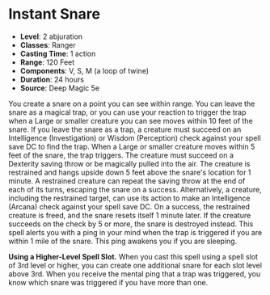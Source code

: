 # Instant Snare

- **Level**: 2 abjuration
- **Classes**: Ranger
- **Casting Time**: 1 action
- **Range**: 120 Feet
- **Components**: V, S, M (a loop of twine)
- **Duration**: 24 hours
- **Source**: Deep Magic 5e

You create a snare on a point you can see within range. You can leave the snare as a magical trap, or you can use your reaction to trigger the trap when a Large or smaller creature you can see moves within 10 feet of the snare. If you leave the snare as a trap, a creature must succeed on an Intelligence (Investigation) or Wisdom (Perception) check against your spell save DC to find the trap.
  When a Large or smaller creature moves within 5 feet of the snare, the trap triggers. The creature must succeed on a Dexterity saving throw or be magically pulled into the air. The creature is restrained and hangs upside down 5 feet above the snare's location for 1 minute. A restrained creature can repeat the saving throw at the end of each of its turns, escaping the snare on a success. Alternatively, a creature, including the restrained target, can use its action to make an Intelligence (Arcana) check against your spell save DC. On a success, the restrained creature is freed, and the snare resets itself 1 minute later. If the creature succeeds on the check by 5 or more, the snare is destroyed instead.
  This spell alerts you with a ping in your mind when the trap is triggered if you are within 1 mile of the snare. This ping awakens you if you are sleeping.

**Using a Higher-Level Spell Slot.** When you cast this spell using a spell slot of 3rd level or higher, you can create one additional snare for each slot level above 3rd. When you receive the mental ping that a trap was triggered, you know which snare was triggered if you have more than one.
